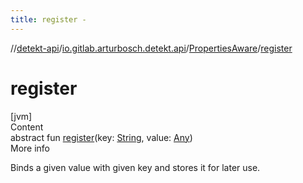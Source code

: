 ```yaml
---
title: register -
---
```

//[detekt-api](../../index.md)/[io.gitlab.arturbosch.detekt.api](../index.md)/[PropertiesAware](index.md)/[register](register.md)



# register  
[jvm]  
Content  
abstract fun [register](register.md)(key: [String](https://kotlinlang.org/api/latest/jvm/stdlib/kotlin/-string/index.html), value: [Any](https://kotlinlang.org/api/latest/jvm/stdlib/kotlin/-any/index.html))  
More info  


Binds a given value with given key and stores it for later use.

  



